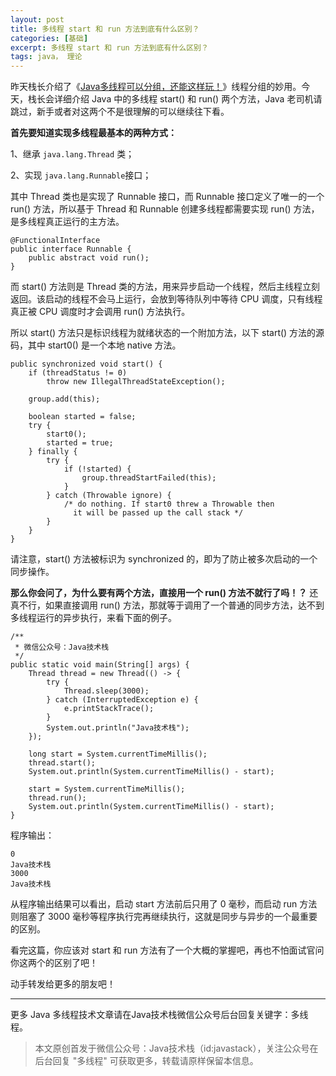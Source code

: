```yaml
---
layout: post
title: 多线程 start 和 run 方法到底有什么区别？
categories: [基础]
excerpt: 多线程 start 和 run 方法到底有什么区别？
tags: java， 理论  
---
```


昨天栈长介绍了《[Java多线程可以分组，还能这样玩！](https://mp.weixin.qq.com/s/dlN1U36ILEckZlO_wR1TzA)》线程分组的妙用。今天，栈长会详细介绍 Java 中的多线程 start() 和 run() 两个方法，Java 老司机请跳过，新手或者对这两个不是很理解的可以继续往下看。

**首先要知道实现多线程最基本的两种方式：**

1、继承 `java.lang.Thread` 类；

2、实现 `java.lang.Runnable`接口；

其中 Thread 类也是实现了 Runnable 接口，而 Runnable 接口定义了唯一的一个 run() 方法，所以基于 Thread 和 Runnable 创建多线程都需要实现 run() 方法，是多线程真正运行的主方法。

```
@FunctionalInterface
public interface Runnable {
    public abstract void run();
}
```

而 start() 方法则是 Thread 类的方法，用来异步启动一个线程，然后主线程立刻返回。该启动的线程不会马上运行，会放到等待队列中等待 CPU 调度，只有线程真正被 CPU 调度时才会调用 run() 方法执行。

所以 start() 方法只是标识线程为就绪状态的一个附加方法，以下 start() 方法的源码，其中 start0() 是一个本地 native 方法。

```
public synchronized void start() {
    if (threadStatus != 0)
        throw new IllegalThreadStateException();

    group.add(this);

    boolean started = false;
    try {
        start0();
        started = true;
    } finally {
        try {
            if (!started) {
                group.threadStartFailed(this);
            }
        } catch (Throwable ignore) {
            /* do nothing. If start0 threw a Throwable then
              it will be passed up the call stack */
        }
    }
}
```

请注意，start() 方法被标识为 synchronized 的，即为了防止被多次启动的一个同步操作。

**那么你会问了，为什么要有两个方法，直接用一个 run() 方法不就行了吗！？** 还真不行，如果直接调用 run() 方法，那就等于调用了一个普通的同步方法，达不到多线程运行的异步执行，来看下面的例子。

```
/**
 * 微信公众号：Java技术栈
 */
public static void main(String[] args) {
	Thread thread = new Thread(() -> {
		try {
			Thread.sleep(3000);
		} catch (InterruptedException e) {
			e.printStackTrace();
		}
		System.out.println("Java技术栈");
	});

	long start = System.currentTimeMillis();
	thread.start();
	System.out.println(System.currentTimeMillis() - start);

	start = System.currentTimeMillis();
	thread.run();
	System.out.println(System.currentTimeMillis() - start);
}

```

程序输出：

```
0
Java技术栈
3000
Java技术栈
```

从程序输出结果可以看出，启动 start 方法前后只用了 0 毫秒，而启动 run 方法则阻塞了 3000 毫秒等程序执行完再继续执行，这就是同步与异步的一个最重要的区别。

看完这篇，你应该对 start 和 run 方法有了一个大概的掌握吧，再也不怕面试官问你这两个的区别了吧！

动手转发给更多的朋友吧！

---

更多 Java 多线程技术文章请在Java技术栈微信公众号后台回复关键字：多线程。

> 本文原创首发于微信公众号：Java技术栈（id:javastack），关注公众号在后台回复 "多线程" 可获取更多，转载请原样保留本信息。
